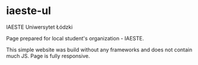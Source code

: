 # iaeste-ul
IAESTE Uniwersytet Łódzki

Page prepared for local student's organization - IAESTE.

This simple website was build without any frameworks and does not contain much JS.
Page is fully responsive.
